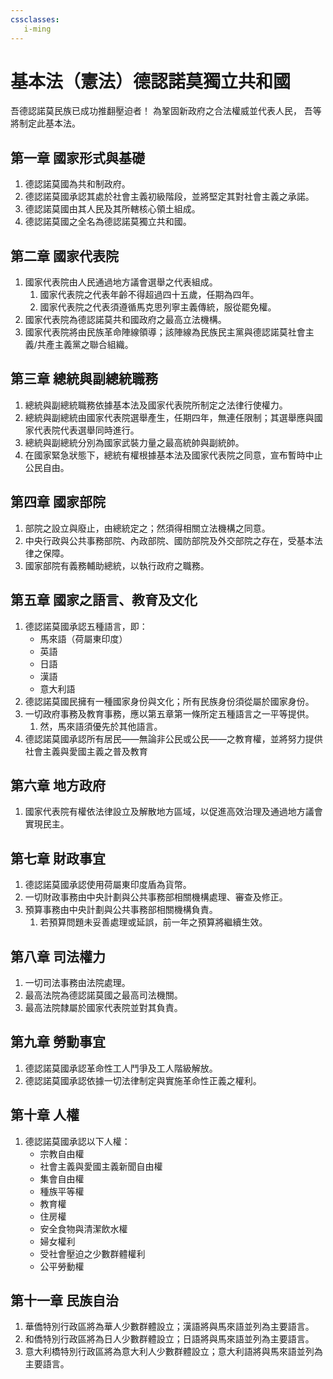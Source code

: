 ```yaml
---
cssclasses:
   i-ming
---
```


# 基本法（憲法）德認諾莫獨立共和國

吾德認諾莫民族已成功推翻壓迫者！
為鞏固新政府之合法權威並代表人民，
吾等將制定此基本法。

## 第一章 國家形式與基礎

1. 德認諾莫國為共和制政府。
2. 德認諾莫國承認其處於社會主義初級階段，並將堅定其對社會主義之承諾。
3. 德認諾莫國由其人民及其所轄核心領土組成。
4. 德認諾莫國之全名為德認諾莫獨立共和國。

## 第二章 國家代表院

1. 國家代表院由人民通過地方議會選舉之代表組成。
	 1. 國家代表院之代表年齡不得超過四十五歲，任期為四年。
	 2. 國家代表院之代表須遵循馬克思列寧主義傳統，服從罷免權。
2. 國家代表院為德認諾莫共和國政府之最高立法機構。
3. 國家代表院將由民族革命陣線領導；該陣線為民族民主黨與德認諾莫社會主義/共產主義黨之聯合組織。

## 第三章 總統與副總統職務

1. 總統與副總統職務依據基本法及國家代表院所制定之法律行使權力。
2. 總統與副總統由國家代表院選舉產生，任期四年，無連任限制；其選舉應與國家代表院代表選舉同時進行。
3. 總統與副總統分別為國家武裝力量之最高統帥與副統帥。
4. 在國家緊急狀態下，總統有權根據基本法及國家代表院之同意，宣布暫時中止公民自由。

## 第四章 國家部院

1. 部院之設立與廢止，由總統定之；然須得相關立法機構之同意。  
2. 中央行政與公共事務部院、內政部院、國防部院及外交部院之存在，受基本法律之保障。  
3. 國家部院有義務輔助總統，以執行政府之職務。

## 第五章 國家之語言、教育及文化

1. 德認諾莫國承認五種語言，即：
   - 馬來語（荷屬東印度）
   - 英語
   - 日語
   - 漢語
   - 意大利語
2. 德認諾莫國民擁有一種國家身份與文化；所有民族身份須從屬於國家身份。
3. 一切政府事務及教育事務，應以第五章第一條所定五種語言之一平等提供。
	1. 然，馬來語須優先於其他語言。
4. 德認諾莫國承認所有居民——無論非公民或公民——之教育權，並將努力提供社會主義與愛國主義之普及教育

## 第六章 地方政府

1. 國家代表院有權依法律設立及解散地方區域，以促進高效治理及通過地方議會實現民主。

## 第七章 財政事宜

1. 德認諾莫國承認使用荷屬東印度盾為貨幣。
2. 一切財政事務由中央計劃與公共事務部相關機構處理、審查及修正。
3. 預算事務由中央計劃與公共事務部相關機構負責。
   1. 若預算問題未妥善處理或延誤，前一年之預算將繼續生效。

## 第八章 司法權力

1. 一切司法事務由法院處理。
2. 最高法院為德認諾莫國之最高司法機關。
3. 最高法院隸屬於國家代表院並對其負責。

## 第九章 勞動事宜

1. 德認諾莫國承認革命性工人鬥爭及工人階級解放。
2. 德認諾莫國承認依據一切法律制定與實施革命性正義之權利。

## 第十章 人權

1. 德認諾莫國承認以下人權：
   - 宗教自由權
   - 社會主義與愛國主義新聞自由權
   - 集會自由權
   - 種族平等權
   - 教育權
   - 住房權
   - 安全食物與清潔飲水權
   - 婦女權利
   - 受社會壓迫之少數群體權利
   - 公平勞動權

## 第十一章 民族自治

1. 華僑特別行政區將為華人少數群體設立；漢語將與馬來語並列為主要語言。
2. 和僑特別行政區將為日人少數群體設立；日語將與馬來語並列為主要語言。
3. 意大利橋特別行政區將為意大利人少數群體設立；意大利語將與馬來語並列為主要語言。